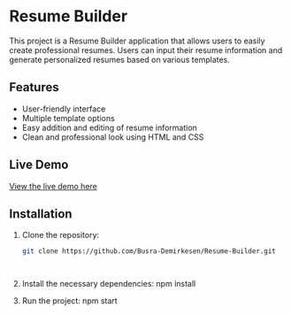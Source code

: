# Resume Builder

This project is a Resume Builder application that allows users to easily create professional resumes. Users can input their resume information and generate personalized resumes based on various templates.

## Features

- User-friendly interface
- Multiple template options
- Easy addition and editing of resume information
- Clean and professional look using HTML and CSS


## Live Demo

[View the live demo here](https://live-demo-link.com)

## Installation

1. Clone the repository:
   ```bash
   git clone https://github.com/Busra-Demirkesen/Resume-Builder.git




2. Install the necessary dependencies:
npm install


3. Run the project:
npm start


